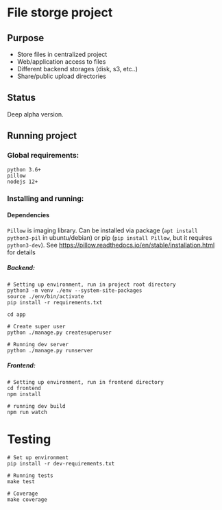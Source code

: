# File storge project
## Purpose
* Store files in centralized project
* Web/application access to files
* Different backend storages (disk, s3, etc..)
* Share/public upload directories

## Status
Deep alpha version.

## Running project
### Global requirements:
```
python 3.6+
pillow
nodejs 12+
```

### Installing and running:

#### Dependencies
`Pillow` is imaging library. Can be installed via package
(`apt install python3-pil` in ubuntu/debian) or
pip (`pip install Pillow`, but it requires `python3-dev`).
See https://pillow.readthedocs.io/en/stable/installation.html for details

##### Backend:
```
# Setting up environment, run in project root directory
python3 -m venv ./env --system-site-packages
source ./env/bin/activate
pip install -r requirements.txt

cd app

# Create super user
python ./manage.py createsuperuser

# Running dev server
python ./manage.py runserver
```

##### Frontend:
```
# Setting up environment, run in frontend directory
cd frontend
npm install

# running dev build
npm run watch
```


# Testing
```
# Set up environment
pip install -r dev-requirements.txt

# Running tests
make test

# Coverage
make coverage
```
